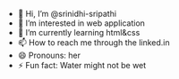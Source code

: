 - 👋 Hi, I’m @srinidhi-sripathi
- 👀 I’m interested in web application 
- 🌱 I’m currently learning html&css
- 📫 How to reach me through the linked.in 
- 😄 Pronouns: her
- ⚡ Fun fact: Water might not be wet

<!---
srinidhi-sripathi/srinidhi-sripathi is a ✨ special ✨ repository because its `README.md` (this file) appears on your GitHub profile.
You can click the Preview link to take a look at your changes.
--->
